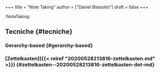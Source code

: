 +++
title = "Note Taking"
author = ["Daniel Biasiotto"]
draft = false
+++

:NoteTaking:


## Tecniche {#tecniche}


### Gerarchy-based {#gerarchy-based}


### [Zettelkasten]({{< relref "20200528213816-zettelkasten.md" >}}) {#zettelkasten--20200528213816-zettelkasten-dot-md}
